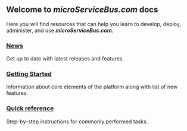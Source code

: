 ## Welcome to _**microServiceBus.com**_ docs

Here you will find resources that can help you learn to develop, deploy, administer, and use _**microServiceBus.com**_.

### [News](/wiki/view/1038)
Get up to date with latest releases and features.

### [Getting Started](/wiki/view/1033)
Information about core elements of the platform along with list of new features.

### [Quick reference](/microServiceBus.docs/nav/quickReference/README)
Step-by-step instructions for commonly performed tasks.
